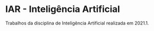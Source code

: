 # IAR - Inteligência Artificial

Trabalhos da disciplina de Inteligência Artificial realizada em 2021.1.
